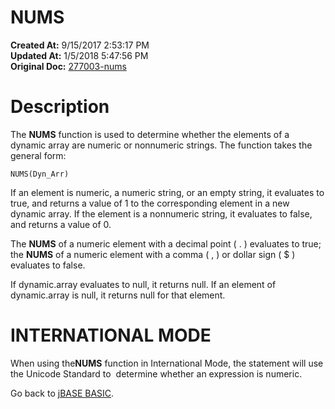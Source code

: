 # NUMS

**Created At:** 9/15/2017 2:53:17 PM  
**Updated At:** 1/5/2018 5:47:56 PM  
**Original Doc:** [277003-nums](https://docs.jbase.com/36868-jbase-basic/277003-nums)  


# Description

The **NUMS** function is used to determine whether the elements of a dynamic array are numeric or nonnumeric strings. The function takes the general form:

```
NUMS(Dyn_Arr)
```

If an element is numeric, a numeric string, or an empty string, it evaluates to true, and returns a value of 1 to the corresponding element in a new dynamic array. If the element is a nonnumeric string, it evaluates to false, and returns a value of 0.

The **NUMS** of a numeric element with a decimal point ( . ) evaluates to true; the **NUMS** of a numeric element with a comma ( , ) or dollar sign ( $ ) evaluates to false.

If dynamic.array evaluates to null, it returns null. If an element of dynamic.array is null, it returns null for that element.

# **INTERNATIONAL MODE**

When using the**NUMS** function in International Mode, the statement will use the Unicode Standard to  determine whether an expression is numeric.



Go back to [jBASE BASIC](263498-jbase-basic).
